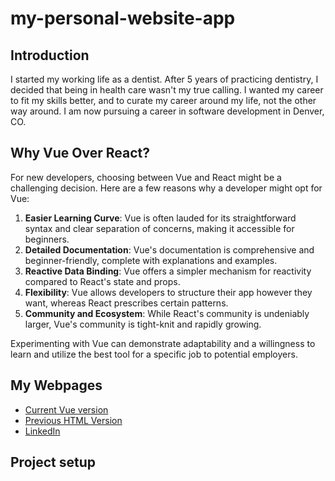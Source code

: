 # my-personal-website-app

## Introduction

I started my working life as a dentist. After 5 years of practicing dentistry, I decided that being in health care wasn't my true calling. I wanted my career to fit my skills better, and to curate my career around my life, not the other way around. I am now pursuing a career in software development in Denver, CO.

## Why Vue Over React?

For new developers, choosing between Vue and React might be a challenging decision. Here are a few reasons why a developer might opt for Vue:

1. **Easier Learning Curve**: Vue is often lauded for its straightforward syntax and clear separation of concerns, making it accessible for beginners.
2. **Detailed Documentation**: Vue's documentation is comprehensive and beginner-friendly, complete with explanations and examples.
3. **Reactive Data Binding**: Vue offers a simpler mechanism for reactivity compared to React's state and props.
4. **Flexibility**: Vue allows developers to structure their app however they want, whereas React prescribes certain patterns.
5. **Community and Ecosystem**: While React's community is undeniably larger, Vue's community is tight-knit and rapidly growing.

Experimenting with Vue can demonstrate adaptability and a willingness to learn and utilize the best tool for a specific job to potential employers.

## My Webpages
* [Current Vue version]( https://jduffey1990.github.io/personal-site-vue/)
* [Previous HTML Version](http://jduffey1990.github.io/portfolio-website)
* [LinkedIn](https://www.linkedin.com/in/jordan-duffey-39a76998/)
  

## Project setup

